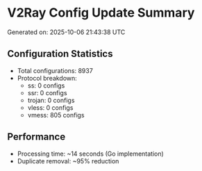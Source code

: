 # V2Ray Config Update Summary
Generated on: 2025-10-06 21:43:38 UTC

## Configuration Statistics
- Total configurations: 8937
- Protocol breakdown:
  - ss: 0 configs
  - ssr: 0 configs
  - trojan: 0 configs
  - vless: 0 configs
  - vmess: 805 configs

## Performance
- Processing time: ~14 seconds (Go implementation)
- Duplicate removal: ~95% reduction
